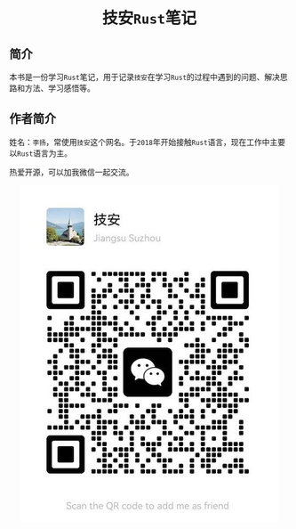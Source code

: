 <div align="center">

# 技安`Rust`笔记

</div>

## 简介

本书是一份学习`Rust`笔记，用于记录`技安`在学习`Rust`的过程中遇到的问题、解决思路和方法、学习感悟等。



<!-- ## 目标

开源技术赋予我们站在巨人的肩膀上做到更高的可能，成长为`全栈工程师`。我也想通过开源技术构建自己的`全栈技术栈`, 实现完整的数据中心的构建和运维。从存储、网络、虚拟化，从操作系统到数据库，从Web服务到消息中间件，只要是基础的服务，结合DevOps的自动化能力来实现持续集成、持续交付。

* 分享真实可复现的操作实践
* 真实的实战经验，无论是自己的错误，还是无数次尝试找到正确的方法，都以可操作、可复现的具体步骤分享

## 致谢

感谢开源运动和开源软件赋予我们能够进一步的创造和改变世界的能力。

感谢分享技术和思想的探索者，让世界更美好。 -->

<!-- 工作业务涉及到`后端`,`cli程序`,`Web前端`,`移动端APP`,`桌面客户端(Windows,macOS,Linux)`,`游戏`,`各种小程序`,`嵌入式`,`图像算法`,`AI`,`物联网`,`数字孪生`等技术领域。 -->


## 作者简介

姓名：`李扬`，常使用`技安`这个网名。于`2018`年开始接触`Rust`语言，现在工作中主要以`Rust`语言为主。

热爱开源，可以加我微信一起交流。

<div align="center">

![技安未来](./img/wechat.jpg)

</div>